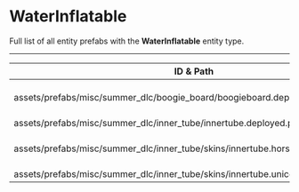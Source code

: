 # WaterInflatable
Full list of all <Badge type="warning" text="4"/> entity prefabs with the **WaterInflatable** entity type.

---
| ID & Path |
| --- |
| <Badge type="tip" text="4218596772"/> <br> assets/prefabs/misc/summer_dlc/boogie_board/boogieboard.deployed.prefab |
| <Badge type="tip" text="1252195950"/> <br> assets/prefabs/misc/summer_dlc/inner_tube/innertube.deployed.prefab |
| <Badge type="tip" text="1864659065"/> <br> assets/prefabs/misc/summer_dlc/inner_tube/skins/innertube.horse.deployed.prefab |
| <Badge type="tip" text="2349300716"/> <br> assets/prefabs/misc/summer_dlc/inner_tube/skins/innertube.unicorn.deployed.prefab |
